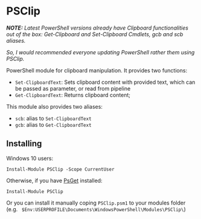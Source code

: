 # PSClip

_**NOTE:** Latest PowerShell versions already have Clipboard functionalities out of the box: Get-Clipboard and Set-Clipboard Cmdlets, gcb and scb aliases._

_So, I would recommended everyone updating PowerShell rather them using PSClip._

PowerShell module for clipboard manipulation. It provides two functions:

* `Set-ClipboardText`: Sets clipboard content with provided text, which can be passed as parameter, or read from pipeline
* `Get-ClipboardText`: Returns clipboard content;

This module also provides two aliases:

* `scb`: alias to `Set-ClipboardText`
* `gcb`: alias to `Get-ClipboardText`

## Installing

Windows 10 users:

    Install-Module PSClip -Scope CurrentUser

Otherwise, if you have [PsGet](http://psget.net/) installed:

    Install-Module PSClip
  
Or you can install it manually coping `PSClip.psm1` to your modules folder (e.g. ` $Env:USERPROFILE\Documents\WindowsPowerShell\Modules\PSClip\`)

